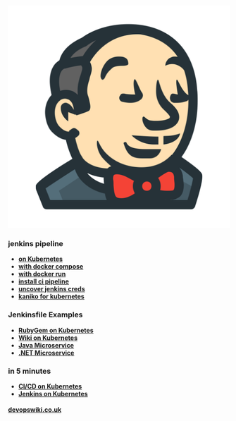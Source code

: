 
![logo](/media/jenkins-logo-square-butler.png "jenkins ci/cd pipeline howto documentation")

### jenkins pipeline

- **[on Kubernetes](/kubernetes/kubernetes-slaves)**
- **[with docker compose](/pipeline/pipeline-using-docker-compose)**
- **[with docker run](/pipeline/pipeline-using-docker-run)**
- **[install ci pipeline](/pipeline/install-ci-pipeline-with-elk-logging)**
- **[uncover jenkins creds](/pipeline/uncover-jenkins-credentials)**
- **[kaniko for kubernetes](/kubernetes/kaniko)**

### Jenkinsfile Examples

- **[RubyGem on Kubernetes](https://github.com/devops4me/safedb.net/blob/master/Jenkinsfile)**
- **[Wiki on Kubernetes](https://github.com/apolloakora/devops-wiki/blob/master/Jenkinsfile)**
- **[Java Microservice](/pipeline/for-java-microservice/)**
- **[.NET Microservice](/pipeline/for-dotnet-microservice/)**


### in 5 minutes

- **[CI/CD on Kubernetes](https://github.com/devops4me/kubernetes-pipeline)**
- **[Jenkins on Kubernetes](https://github.com/devops4me/docker-jenkins)**

#### [devopswiki.co.uk](/)
